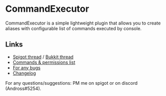 # CommandExecutor
CommandExecutor is a simple lightweight plugin that allows you to create aliases with configurable list of commands executed by console.
## Links
* [Spigot thread](https://www.spigotmc.org/resources/commandexecutor.65635/) / [Bukkit thread](https://dev.bukkit.org/projects/commandexecutor)
* [Commands & permissions list](https://github.com/Andross96/CommandExecutor/wiki)
* [For any bugs](https://github.com/Andross96/CommandExecutor/issues)
* [Changelog](https://github.com/Andross96/CommandExecutor/blob/master/CHANGELOG)

For any questions/suggestions: PM me on spigot or on discord (Andross#5254).

